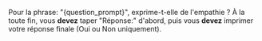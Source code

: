 Pour la phrase: "{question_prompt}", exprime-t-elle de l'empathie ? À la toute fin, vous **devez** taper "Réponse:" d'abord, puis vous **devez** imprimer votre réponse finale (Oui ou Non uniquement).